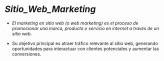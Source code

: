 # **_Sitio_Web_Marketing_**

- _El marketing en sitio web (o web marketing) es el proceso de promocionar una marca, producto o servicio en internet a través de un sitio web._
  
- Su objetivo principal es atraer tráfico relevante al sitio web, generando oportunidades para interactuar con clientes potenciales y aumentar las conversiones. 
